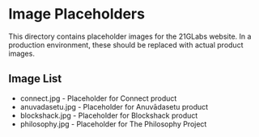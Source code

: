 # Image Placeholders

This directory contains placeholder images for the 21GLabs website. In a production environment, these should be replaced with actual product images.

## Image List

- connect.jpg - Placeholder for Connect product
- anuvadasetu.jpg - Placeholder for Anuvādasetu product
- blockshack.jpg - Placeholder for Blockshack product
- philosophy.jpg - Placeholder for The Philosophy Project
